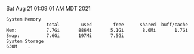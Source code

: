 Sat Aug 21 01:09:01 AM MDT 2021
```bash
System Memory
               total        used        free      shared  buff/cache   available
Mem:           7.7Gi       886Mi       5.1Gi       8.0Mi       1.7Gi       6.4Gi
Swap:          7.6Gi       197Mi       7.5Gi
System Storage
630M	.
```
```bash

